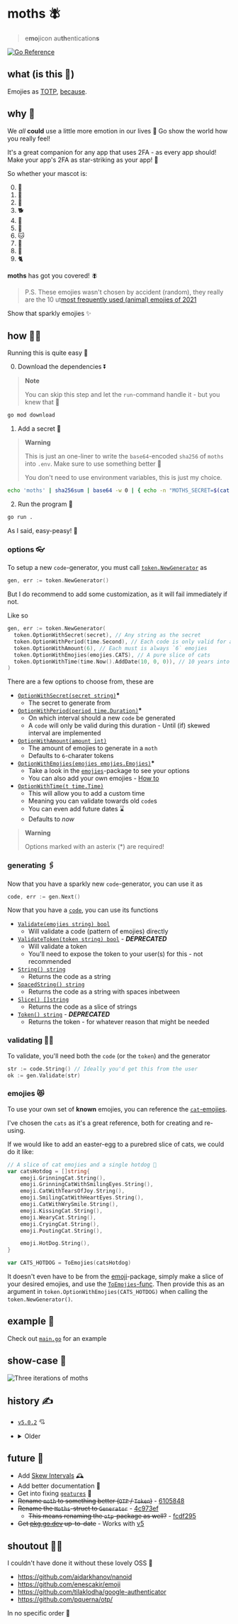 # moths 🪰

> e**mo**jicon au**th**entication**s**

[![Go Reference](https://pkg.go.dev/badge/github.com/Mobilpadde/moths.svg)](https://pkg.go.dev/github.com/Mobilpadde/moths/v5)

## what (is this 💩)

Emojies as [TOTP](https://rublon.com/blog/hotp-totp-difference/), [because](#why-).

## why 🥲

We _all_ **could** use a little more emotion in our lives 🤗 Go show the world how you really feel!

It's a great companion for any app that uses 2FA - as every app should! Make your app's 2FA as star-striking as your app! 🤩

So whether your mascot is:

0. 🦋
1. 🐰
2. 🐶
3. 🐕
4. 🐷
5. 🐥
6. 🐱
7. 🐣
8. 🐻
9. 🐈

**moths** has got you covered! 🪰

> P.S. These emojies wasn't chosen by accident (random), they really are the 10 ut[most frequently used (animal) emojies of 2021](https://home.unicode.org/emoji/emoji-frequency/)

Show that sparkly emojies ✨

## how 🧑‍💼

Running this is quite easy 💨

0. Download the dependencies ⏬

> **Note**
>
> You can skip this step and let the `run`-command handle it - but you knew that 🧠

```sh
go mod download
```

1. Add a secret 🔐

> **Warning**
>
> This is just an one-liner to write the `base64`-encoded `sha256` of `moths` into `.env`.
> Make sure to use something better 🤷
>
> You don't need to use environment variables, this is just my choice.

```sh
echo 'moths' | sha256sum | base64 -w 0 | { echo -n "MOTHS_SECRET=$(cat -)" } > .env
```

2. Run the program 🏃

```sh
go run .
```

As I said, easy-peasy! 💖

### options 👓

To setup a new `code`-generator, you must call [`token.NewGenerator`](token/newGenerator.go#L9-L41) as

```go
gen, err := token.NewGenerator()
```

But I do recommend to add some customization, as it will fail immediately if not.

Like so

```go
gen, err := token.NewGenerator(
  token.OptionWithSecret(secret), // Any string as the secret
  token.OptionWithPeriod(time.Second), // Each code is only valid for a second
  token.OptionWithAmount(6), // Each must is always `6` emojies
  token.OptionWithEmojies(emojies.CATS), // A pure slice of cats
  token.OptionWithTime(time.Now().AddDate(10, 0, 0)), // 10 years into the future
)
```

There are a few options to choose from, these are

- [`OptionWithSecret(secret string)`](token/optionSecret.go#L9-L32)**\***
  - The secret to generate from
- [`OptionWithPeriod(period time.Duration)`](token/optionPeriod.go#L9-L18)**\***
  - On which interval should a new `code` be generated
  - A `code` will only be valid during this duration - Until (if) skewed interval are implemented
- [`OptionWithAmount(amount int)`](token/optionAmount.go#L7-L16)
  - The amount of emojies to generate in a `moth`
  - Defaults to `6`-charater tokens
- [`OptionWithEmojies(emojies emojies.Emojies)`](token/optionEmojies.go#L8-L17)**\***
  - Take a look in the [`emojies`](token/emojies)-package to see your options
  - You can also add your own emojies - [How to](#emojies-)
- [`OptionWithTime(t time.Time)`](token/optionTime.go#L5-L10)
  - This will allow you to add a custom time
  - Meaning you can validate towards old `code`s
  - You can even add future dates ⌛
  - Defaults to _now_

> **Warning**
>
> Options marked with an asterix (\*) are required!

### generating 🖇

Now that you have a sparkly new `code`-generator, you can use it as

```go
code, err := gen.Next()
```

Now that you have a [`code`](token/code), you can use its functions

- [`Validate(emojies string) bool`](token/code/validate.go#L3-L5)
  - Will validate a code (pattern of emojies) directly
- [`ValidateToken(token string) bool`](token/code/validate.go#L7-L10) - **_DEPRECATED_**
  - Will validate a token
  - You'll need to expose the token to your user(s) for this - not recommended
- [`String() string`](token/code/config.go#L16-L18)
  - Returns the code as a string
- [`SpacedString() string`](token/code/config.go#L20-L22)
  - Returns the code as a string with spaces inbetween
- [`Slice() []string`](token/code/config.go#L24-L26)
  - Returns the code as a slice of strings
- [`Token() string`](token/code/config.go#L37-L39) - **_DEPRECATED_**
  - Returns the token - for whatever reason that might be needed

### validating 🧑‍🔬

To validate, you'll need both the `code` (or the `token`) and the generator

```go
str := code.String() // Ideally you'd get this from the user
ok := gen.Validate(str)
```

### emojies 😻

To use your own set of **known** emojies, you can reference the [`cat`-emojies](token/emojies/cats.go).

I've chosen the `cats` as it's a great reference, both for creating and re-using.

If we would like to add an easter-egg to a purebred slice of cats, we could do it like:

```go
// A slice of cat emojies and a single hotdog 🌭
var catsHotdog = []string{
	emoji.GrinningCat.String(),
	emoji.GrinningCatWithSmilingEyes.String(),
	emoji.CatWithTearsOfJoy.String(),
	emoji.SmilingCatWithHeartEyes.String(),
	emoji.CatWithWrySmile.String(),
	emoji.KissingCat.String(),
	emoji.WearyCat.String(),
	emoji.CryingCat.String(),
	emoji.PoutingCat.String(),

	emoji.HotDog.String(),
}

var CATS_HOTDOG = ToEmojies(catsHotdog)
```

It doesn't even have to be from the [emoji](https://github.com/enescakir/emoji)-package,
simply make a slice of your desired emojies, and use the [`ToEmojies`-func](token/emojies/helper.go#L5-L19).
Then provide this as an argument in `token.OptionWithEmojies(CATS_HOTDOG)` when calling the `token.NewGenerator()`.

## example 🤷

Check out [`main.go`](main.go) for an example

## show-case 🕺

![Three iterations of moths](./data/sample.png)

## history ✍

- [`v5.0.2`](https://github.com/Mobilpadde/moths/tree/v5.0.2) 💘

- <details>
    <summary>Older</summary>

  - [`v5.0.1`](https://github.com/Mobilpadde/moths/tree/v5.0.1)
  - [`v5.0.0`](https://github.com/Mobilpadde/moths/tree/v5.0.0)
  - [`v4.0.1`](https://github.com/Mobilpadde/moths/tree/v4.0.1)
  - [`v4.0.0`](https://github.com/Mobilpadde/moths/tree/v4.0.0)
  - [`v3.0.0`](https://github.com/Mobilpadde/moths/tree/v3.0.0)
  - [`v2.2.2`](https://github.com/Mobilpadde/moths/tree/v2.2.2)
  - [`v2.2.1`](https://github.com/Mobilpadde/moths/tree/v2.2.1)
  - [`v2.2.0`](https://github.com/Mobilpadde/moths/tree/v2.2.0)
  - [`v2.1.0`](https://github.com/Mobilpadde/moths/tree/v2.1.0)
  - [`v2.0.0`](https://github.com/Mobilpadde/moths/tree/v2.0.0)
  - [`v1.0.0`](https://github.com/Mobilpadde/moths/tree/v1.0.0)
  - [`v0.1.0`](https://github.com/Mobilpadde/moths/tree/v0.1)
  </details>

## future 🔮

- Add [Skew Intervals](https://www.ibm.com/docs/en/sva/9.0.6?topic=authentication-configuring-totp-one-time-password-mechanism) 🕰️
- Add better documentation 🫢
- Get into fixing [`geatures`](token/emojies/gestures.go#L22-L60) 🤦
- ~~Rename `moth` to something better (`OTP` / `Token`)~~ - [6105848](https://github.com/Mobilpadde/moths/commit/6105848b336d57af5cc60fe53aa60532d2f979a4)
- ~~Rename the `Moths`-struct to `Generator`~~ - [4c973ef](https://github.com/Mobilpadde/moths/commit/4c973ef15c6f6102aaf3741aeb64ea35663b0b9c)
  - ~~This means renaming the `otp`-package as well?~~ - [fcdf295](https://github.com/Mobilpadde/moths/commit/fcdf295111bec0b516db62c3879bf4b7d7fd4436)
- ~~Get [pkg.go.dev](https://pkg.go.dev/github.com/Mobilpadde/moths) up-to-date~~ - Works with [v5](https://pkg.go.dev/github.com/Mobilpadde/moths/v5)

## shoutout 📢💨

I couldn't have done it without these lovely OSS 🦾

- <https://github.com/aidarkhanov/nanoid>
- <https://github.com/enescakir/emoji>
- <https://github.com/tilaklodha/google-authenticator>
- <https://github.com/pquerna/otp/>

In no specific order 🤷
